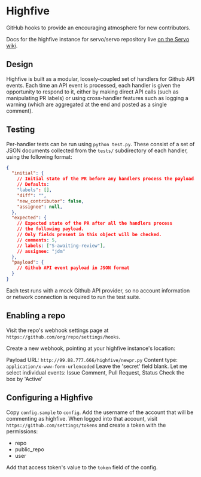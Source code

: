 Highfive
========

GitHub hooks to provide an encouraging atmosphere for new contributors.

Docs for the highfive instance for servo/servo repository live [on the Servo
wiki](https://github.com/servo/servo/wiki/Highfive).

## Design

Highfive is built as a modular, loosely-coupled set of handlers for Github
API events. Each time an API event is processed, each handler is given the
opportunity to respond to it, either by making direct API calls (such as
manipulating PR labels) or using cross-handler features such as logging a
warning (which are aggregated at the end and posted as a single comment).

## Testing

Per-handler tests can be run using `python test.py`. These consist of
a set of JSON documents collected from the `tests/` subdirectory of
each handler, using the following format:
```json
{
  "initial": {
    // Initial state of the PR before any handlers process the payload.
    // Defaults:
    "labels": [],
    "diff": "",
    "new_contributor": false,
    "assignee": null,
  },
  "expected": {
    // Expected state of the PR after all the handlers process
    // the following payload.
    // Only fields present in this object will be checked.
    // comments: 5,
    // labels: ["S-awaiting-review"],
    // assignee: "jdm"
  },
  "payload": {
    // Github API event payload in JSON format
  }
}
```
Each test runs with a mock Github API provider, so no account information
or network connection is required to run the test suite.

## Enabling a repo

Visit the repo's webhook settings page at
`https://github.com/org/repo/settings/hooks`. 

Create a new webhook, pointing at your highfive instance's location:

Payload URL: `http://99.88.777.666/highfive/newpr.py`
Content type: `application/x-www-form-urlencoded`
Leave the 'secret' field blank.
Let me select individual events: Issue Comment, Pull Request, Status
Check the box by 'Active'

## Configuring a Highfive

Copy `config.sample` to `config`. Add the username of the account that will be
commenting as highfive. When logged into that account, visit
`https://github.com/settings/tokens` and create a token with the permissions:

* repo
* public_repo
* user

Add that access token's value to the `token` field of the config. 
